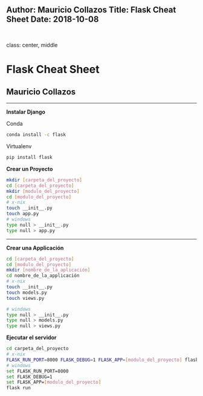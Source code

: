 Author: Mauricio Collazos
Title: Flask Cheat Sheet
Date: 2018-10-08
---
![]()
---
class: center, middle
# Flask Cheat Sheet
## Mauricio Collazos
---

**Instalar Django**

Conda
```bash
conda install -c flask
```

Virtualenv
```bash
pip install flask
```
**Crear un Proyecto**
 
```bash
mkdir [carpeta_del_proyecto]
cd [carpeta_del_proyecto]
mkdir [modulo_del_proyecto]
cd [modulo_del_proyecto]
# x-nix 
touch __init__.py
touch app.py
# windows
type null > __init__.py
type null > app.py
```
---

**Crear una Applicación**

```bash
cd [carpeta_del_proyecto]
cd [modulo_del_proyecto]
mkdir [nombre_de_la_aplicación]
cd nombre_de_la_applicación
# x-nix 
touch __init__.py
touch models.py
touch views.py

# windows
type null > __init__.py
type null > models.py
type null > views.py

```

**Ejecutar el servidor**

```bash
cd carpeta_del_proyecto
# x-nix 
FLASK_RUN_PORT=8000 FLASK_DEBUG=1 FLASK_APP=[modulo_del_proyecto] flask run
# windows
set FLASK_RUN_PORT=8000 
set FLASK_DEBUG=1 
set FLASK_APP=[modulo_del_proyecto]
flask run
```

